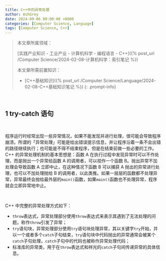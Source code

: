 ```yaml
---
title: C++中的异常处理
author: AshGrey
date: 2024-09-06 00:00:00 +0800
categories: [Computer Science, Language]
tags: [Computer Science, C++]
---
```


> 本文章所属领域：
>
> [实践产业知识 - 工业产业 - 计算机科学 - 编程语言 - C++]({% post_url /Computer Science/2024-02-08-计算机科学：索引笔记 %})
>
> 本文章所需前置知识：
>
> - [C++基础知识]({% post_url /Computer Science/Language/2024-02-08-C++基础知识笔记 %})
{: .prompt-info}

<br>

## 1 try-catch 语句

<br>

程序运行时经常出现一些异常情况，如果不能发现并进行处理，很可能会导致程序崩溃。所谓的「异常处理」可能是给出错误提示信息，并让程序沿着一条不会出错的路径继续执行；也可能是不得不结束程序，但是在结束前做一些必要的工作。C++ 的异常处理机制的基本思想是：函数 A 在执行过程中发现异常时可以不作处理，而是抛出一个异常给函数 A 的调用者，可以视作一个函数 B。抛出异常不加处理会导致函数 A 立即中止，在这种情况下函数 B 可以捕获 A 抛出的异常进行处理，也可以不加处理抛给 B 的调用者，以此类推。如果一层层的函数都不处理异常，异常最终会抛给最外层的`main()`函数，如果`main()`函数也不处理异常，程序就会立即异常地中止。

<br>

C++ 中完整的异常处理方式如下：
- `throw`表达式，异常处理部分使用`throw`表达式来表示其遇到了无法处理的问题，称作`throw`引发了异常；
- `try`语句块，异常处理部分使用`try`语句块处理异常，其以关键字`try`开始，并以一个或者多个`catch`子句结束，`try`语句块中代码抛出的异常通常会被某个`catch`子句处理，`catch`子句中的代码也被称作异常处理代码；
- 标准库的异常类，用于在`throw`表达式和祥光的`catch`子句间传递异常的具体信息。